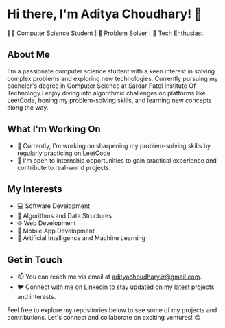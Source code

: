 # Hi there, I'm Aditya Choudhary! 👋

👨‍💻 Computer Science Student | 🧠 Problem Solver | 🌱 Tech Enthusiast

## About Me

I'm a passionate computer science student with a keen interest in solving complex problems and exploring new technologies. Currently pursuing my bachelor's degree in Computer Science at Sardar Patel Institute Of Technology.I enjoy diving into algorithmic challenges on platforms like LeetCode, honing my problem-solving skills, and learning new concepts along the way.

## What I'm Working On

- 🔭 Currently, I'm working on sharpening my problem-solving skills by regularly practicing on [LeetCode](https://leetcode.com/u/adiiitya24/)
- 💼 I'm open to internship opportunities to gain practical experience and contribute to real-world projects.

## My Interests

- 💻 Software Development
- 🧠 Algorithms and Data Structures
- 🌐 Web Development
- 📱 Mobile App Development
- 🤖 Artificial Intelligence and Machine Learning

## Get in Touch

- 📫 You can reach me via email at adityachoudhary.ir@gmail.com.
- 🐦 Connect with me on [Linkedin](https://www.linkedin.com/in/aditya-choudhary-91719322a/) to stay updated on my latest projects and interests.


Feel free to explore my repositories below to see some of my projects and contributions. Let's connect and collaborate on exciting ventures! 😊
